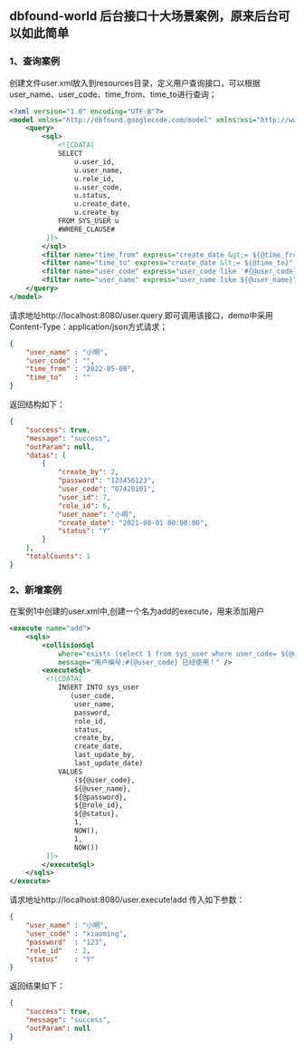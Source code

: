 ## dbfound-world 后台接口十大场景案例，原来后台可以如此简单
### 1、查询案例
创建文件user.xml放入到resources目录，定义用户查询接口，可以根据user_name、user_code、time_from、time_to进行查询；
```xml
<?xml version="1.0" encoding="UTF-8"?>
<model xmlns="http://dbfound.googlecode.com/model" xmlns:xsi="http://www.w3.org/2001/XMLSchema-instance" xsi:schemaLocation="http://dbfound.googlecode.com/model https://raw.githubusercontent.com/nfwork/dbfound/master/tags/model.xsd">
    <query>
        <sql>
            <![CDATA[
			SELECT
				u.user_id,
				u.user_name,
				u.role_id,
				u.user_code,
				u.status,
				u.create_date,
				u.create_by
			FROM SYS_USER u
			#WHERE_CLAUSE#
		 ]]>
        </sql>
        <filter name="time_from" express="create_date &gt;= ${@time_from}" />
        <filter name="time_to" express="create_date &lt;= ${@time_to}" />
        <filter name="user_code" express="user_code like '#{@user_code}'" />
        <filter name="user_name" express="user_name like ${@user_name}" />
    </query>
</model>
```
请求地址http://localhost:8080/user.query 即可调用该接口，demo中采用Content-Type：application/json方式请求；
```json
{
	"user_name" : "小明",
	"user_code" : "",
	"time_from" : "2022-05-08",
	"time_to"   : ""
}
```
返回结构如下：
```json
{
    "success": true,
    "message": "success",
    "outParam": null,
    "datas": [
        {
            "create_by": 2,
            "password": "123456123",
            "user_code": "07420101",
            "user_id": 7,
            "role_id": 6,
            "user_name": "小明",
            "create_date": "2021-08-01 00:00:00",
            "status": "Y"
        }
    ],
    "totalCounts": 1
}
```
### 2、新增案例
在案例1中创建的user.xml中,创建一个名为add的execute，用来添加用户
```xml
<execute name="add">
    <sqls>
        <collisionSql
            where="exists (select 1 from sys_user where user_code= ${@user_code})"
            message="用户编号:#{@user_code} 已经使用！" />
        <executeSql>
         <![CDATA[
            INSERT INTO sys_user
               (user_code,
                user_name,
                password,
                role_id,
                status,
                create_by,
                create_date,
                last_update_by,
                last_update_date)
            VALUES
                (${@user_code},
                ${@user_name},
                ${@password},
                ${@role_id},
                ${@status},
                1,
                NOW(),
                1,
                NOW())
         ]]>
        </executeSql>
    </sqls>
</execute>
```
请求地址http://localhost:8080/user.execute!add 传入如下参数：
```json
{
	"user_name" : "小明",
	"user_code" : "xiaoming",
	"password"  : "123",
	"role_id"   : 2,
	"status"    : "Y"
}
```
返回结果如下：
```json
{
    "success": true,
    "message": "success",
    "outParam": null
}
```